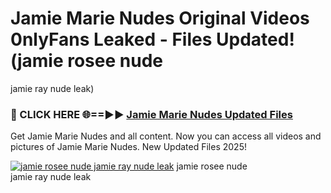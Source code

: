 # Jamie Marie Nudes Original Videos 0nlyFans Leaked - Files Updated! (jamie rosee nude<br>
jamie ray nude leak)

<h3>🔴 CLICK HERE 🌐==►► <a href="https://tinyurl.com/2p9ay9w9" rel="nofollow">Jamie Marie Nudes Updated Files</a></h3>

Get Jamie Marie Nudes and all content. Now you can access all videos and pictures of Jamie Marie Nudes. New Updated Files 2025!

[![jamie rosee nude<br>
jamie ray nude leak](https://i.imgur.com/KQgVmj3.gif)](https://tinyurl.com/2p9ay9w9)
jamie rosee nude<br>
jamie ray nude leak